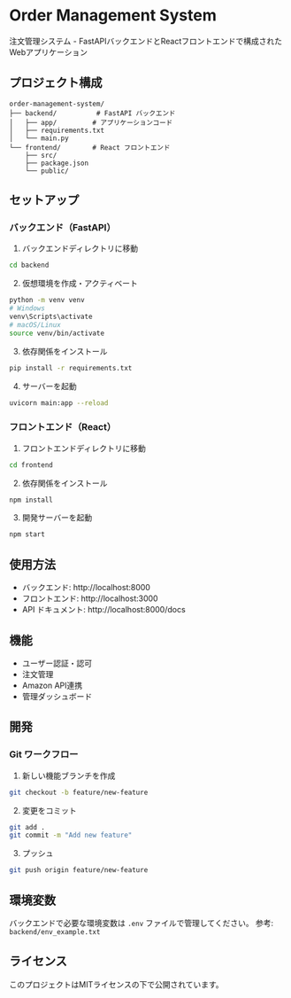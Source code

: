 # Order Management System

注文管理システム - FastAPIバックエンドとReactフロントエンドで構成されたWebアプリケーション

## プロジェクト構成

```
order-management-system/
├── backend/          # FastAPI バックエンド
│   ├── app/         # アプリケーションコード
│   ├── requirements.txt
│   └── main.py
└── frontend/        # React フロントエンド
    ├── src/
    ├── package.json
    └── public/
```

## セットアップ

### バックエンド（FastAPI）

1. バックエンドディレクトリに移動
```bash
cd backend
```

2. 仮想環境を作成・アクティベート
```bash
python -m venv venv
# Windows
venv\Scripts\activate
# macOS/Linux
source venv/bin/activate
```

3. 依存関係をインストール
```bash
pip install -r requirements.txt
```

4. サーバーを起動
```bash
uvicorn main:app --reload
```

### フロントエンド（React）

1. フロントエンドディレクトリに移動
```bash
cd frontend
```

2. 依存関係をインストール
```bash
npm install
```

3. 開発サーバーを起動
```bash
npm start
```

## 使用方法

- バックエンド: http://localhost:8000
- フロントエンド: http://localhost:3000
- API ドキュメント: http://localhost:8000/docs

## 機能

- ユーザー認証・認可
- 注文管理
- Amazon API連携
- 管理ダッシュボード

## 開発

### Git ワークフロー

1. 新しい機能ブランチを作成
```bash
git checkout -b feature/new-feature
```

2. 変更をコミット
```bash
git add .
git commit -m "Add new feature"
```

3. プッシュ
```bash
git push origin feature/new-feature
```

## 環境変数

バックエンドで必要な環境変数は `.env` ファイルで管理してください。
参考: `backend/env_example.txt`

## ライセンス

このプロジェクトはMITライセンスの下で公開されています。 